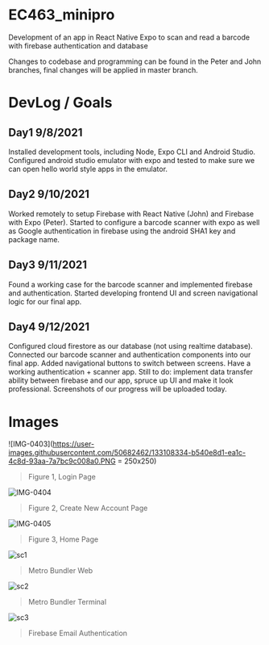 # EC463_minipro
Development of an app in React Native Expo to scan and read a barcode with firebase authentication and database

Changes to codebase and programming can be found in the Peter and John branches, final changes will be applied in master branch. 

# DevLog / Goals

## Day1 9/8/2021
Installed development tools, including Node, Expo CLI and Android Studio. Configured android studio emulator with expo and tested to make sure we can open hello world style apps in the emulator.

## Day2 9/10/2021
Worked remotely to setup Firebase with React Native (John) and Firebase with Expo (Peter). Started to configure a barcode scanner with expo as well as Google authentication in firebase using the android SHA1 key and package name. 

## Day3 9/11/2021
Found a working case for the barcode scanner and implemented firebase and authentication. Started developing frontend UI and screen navigational logic for our final app.

## Day4 9/12/2021
Configured cloud firestore as our database (not using realtime database). Connected our barcode scanner and authentication components into our final app. Added navigational buttons to switch between screens. Have a working authentication + scanner app. Still to do: implement data transfer ability between firebase and our app, spruce up UI and make it look professional. Screenshots of our progress will be uploaded today.

# Images

![IMG-0403](https://user-images.githubusercontent.com/50682462/133108334-b540e8d1-ea1c-4c8d-93aa-7a7bc9c008a0.PNG = 250x250)

> Figure 1, Login Page

![IMG-0404](https://user-images.githubusercontent.com/50682462/133108343-74689156-90eb-4212-a20d-da1aff98ac91.PNG)

> Figure 2, Create New Account Page

![IMG-0405](https://user-images.githubusercontent.com/50682462/133108348-6cfad94f-4059-4ecc-b56e-e93b2896bb00.PNG)

> Figure 3, Home Page

![sc1](https://user-images.githubusercontent.com/50682462/133108959-24df95cb-e272-4581-a96c-e59f1843ab26.PNG)

> Metro Bundler Web

![sc2](https://user-images.githubusercontent.com/50682462/133108970-d8ad0521-5c0d-4bb7-a801-2d2a92627053.PNG)

> Metro Bundler Terminal

![sc3](https://user-images.githubusercontent.com/50682462/133108986-4588e727-97e7-4ac9-94ca-a1a345f5e80b.PNG)

> Firebase Email Authentication
